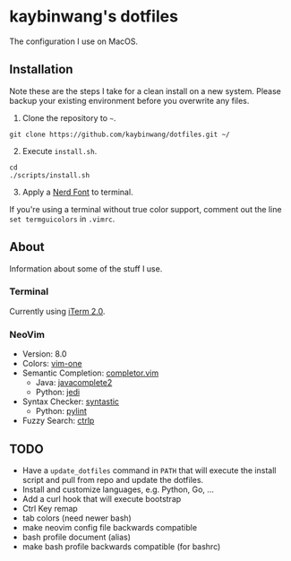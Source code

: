 # kaybinwang's dotfiles
The configuration I use on MacOS.

## Installation
Note these are the steps I take for a clean install on a new system. Please backup your existing environment before you overwrite any files.

1. Clone the repository to `~`.
```
git clone https://github.com/kaybinwang/dotfiles.git ~/
```
2. Execute `install.sh`.
```
cd
./scripts/install.sh
```
3. Apply a [Nerd Font](https://github.com/ryanoasis/nerd-fonts) to terminal.

If you're using a terminal without true color support, comment out the line `set termguicolors` in `.vimrc`.

## About
Information about some of the stuff I use.

### Terminal
Currently using [iTerm 2.0](https://www.iterm2.com).

### NeoVim
- Version: 8.0
- Colors: [vim-one](https://github.com/rakr/vim-one)
- Semantic Completion: [completor.vim](https://github.com/maralla/completor.vim)
    - Java: [javacomplete2](https://github.com/artur-shaik/vim-javacomplete2)
    - Python: [jedi](https://github.com/davidhalter/jedi)
- Syntax Checker: [syntastic](https://github.com/vim-syntastic/syntastic)
    - Python: [pylint](https://github.com/PyCQA/pylint)
- Fuzzy Search: [ctrlp](https://github.com/kien/ctrlp.vim)

## TODO
- Have a `update_dotfiles` command in `PATH` that will execute the install
  script and pull from repo and update the dotfiles.
- Install and customize languages, e.g. Python, Go, ...
- Add a curl hook that will execute bootstrap
- Ctrl Key remap
- tab colors (need newer bash)
- make neovim config file backwards compatible
- bash profile document (alias)
- make bash profile backwards compatible (for bashrc)
